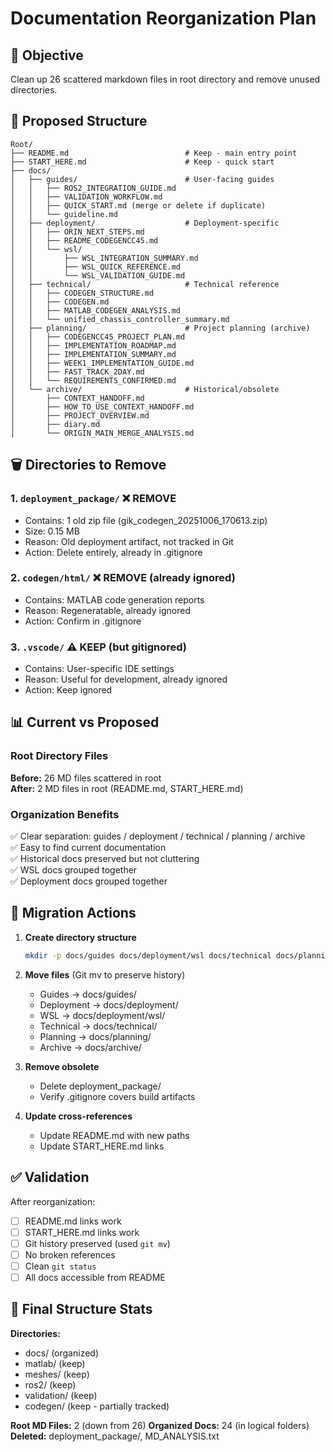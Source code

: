 # Documentation Reorganization Plan

## 🎯 Objective
Clean up 26 scattered markdown files in root directory and remove unused directories.

## 📁 Proposed Structure

```
Root/
├── README.md                          # Keep - main entry point
├── START_HERE.md                      # Keep - quick start
├── docs/
│   ├── guides/                        # User-facing guides
│   │   ├── ROS2_INTEGRATION_GUIDE.md
│   │   ├── VALIDATION_WORKFLOW.md
│   │   ├── QUICK_START.md (merge or delete if duplicate)
│   │   └── guideline.md
│   ├── deployment/                    # Deployment-specific
│   │   ├── ORIN_NEXT_STEPS.md
│   │   ├── README_CODEGENCC45.md
│   │   └── wsl/
│   │       ├── WSL_INTEGRATION_SUMMARY.md
│   │       ├── WSL_QUICK_REFERENCE.md
│   │       └── WSL_VALIDATION_GUIDE.md
│   ├── technical/                     # Technical reference
│   │   ├── CODEGEN_STRUCTURE.md
│   │   ├── CODEGEN.md
│   │   ├── MATLAB_CODEGEN_ANALYSIS.md
│   │   └── unified_chassis_controller_summary.md
│   ├── planning/                      # Project planning (archive)
│   │   ├── CODEGENCC45_PROJECT_PLAN.md
│   │   ├── IMPLEMENTATION_ROADMAP.md
│   │   ├── IMPLEMENTATION_SUMMARY.md
│   │   ├── WEEK1_IMPLEMENTATION_GUIDE.md
│   │   ├── FAST_TRACK_2DAY.md
│   │   └── REQUIREMENTS_CONFIRMED.md
│   └── archive/                       # Historical/obsolete
│       ├── CONTEXT_HANDOFF.md
│       ├── HOW_TO_USE_CONTEXT_HANDOFF.md
│       ├── PROJECT_OVERVIEW.md
│       ├── diary.md
│       └── ORIGIN_MAIN_MERGE_ANALYSIS.md
```

## 🗑️ Directories to Remove

### 1. `deployment_package/` ❌ REMOVE
- Contains: 1 old zip file (gik_codegen_20251006_170613.zip)
- Size: 0.15 MB
- Reason: Old deployment artifact, not tracked in Git
- Action: Delete entirely, already in .gitignore

### 2. `codegen/html/` ❌ REMOVE (already ignored)
- Contains: MATLAB code generation reports
- Reason: Regeneratable, already ignored
- Action: Confirm in .gitignore

### 3. `.vscode/` ⚠️ KEEP (but gitignored)
- Contains: User-specific IDE settings
- Reason: Useful for development, already ignored
- Action: Keep ignored

## 📊 Current vs Proposed

### Root Directory Files
**Before:** 26 MD files scattered in root  
**After:** 2 MD files in root (README.md, START_HERE.md)

### Organization Benefits
✅ Clear separation: guides / deployment / technical / planning / archive  
✅ Easy to find current documentation  
✅ Historical docs preserved but not cluttering  
✅ WSL docs grouped together  
✅ Deployment docs grouped together  

## 🔄 Migration Actions

1. **Create directory structure**
   ```bash
   mkdir -p docs/guides docs/deployment/wsl docs/technical docs/planning docs/archive
   ```

2. **Move files** (Git mv to preserve history)
   - Guides → docs/guides/
   - Deployment → docs/deployment/
   - WSL → docs/deployment/wsl/
   - Technical → docs/technical/
   - Planning → docs/planning/
   - Archive → docs/archive/

3. **Remove obsolete**
   - Delete deployment_package/
   - Verify .gitignore covers build artifacts

4. **Update cross-references**
   - Update README.md with new paths
   - Update START_HERE.md links

## ✅ Validation

After reorganization:
- [ ] README.md links work
- [ ] START_HERE.md links work
- [ ] Git history preserved (used `git mv`)
- [ ] No broken references
- [ ] Clean `git status`
- [ ] All docs accessible from README

## 🎯 Final Structure Stats

**Directories:**
- docs/ (organized)
- matlab/ (keep)
- meshes/ (keep)
- ros2/ (keep)
- validation/ (keep)
- codegen/ (keep - partially tracked)

**Root MD Files:** 2 (down from 26)
**Organized Docs:** 24 (in logical folders)
**Deleted:** deployment_package/, MD_ANALYSIS.txt
